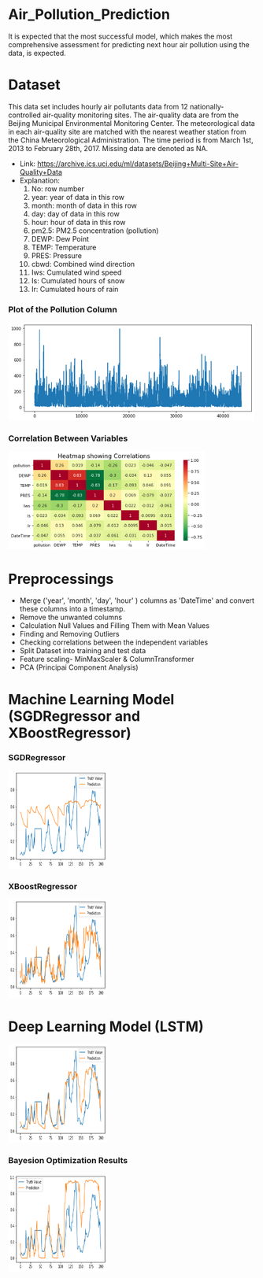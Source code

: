 # Air_Pollution_Prediction

It is expected that the most successful model, which makes the most comprehensive assessment for predicting next hour air pollution using the data, is expected.

# Dataset
This data set includes hourly air pollutants data from 12 nationally-controlled air-quality monitoring sites. The air-quality data are from the Beijing Municipal Environmental Monitoring Center. The meteorological data in each air-quality site are matched with the nearest weather station from the China Meteorological Administration. The time period is from March 1st, 2013 to February 28th, 2017. Missing data are denoted as NA.

- Link: https://archive.ics.uci.edu/ml/datasets/Beijing+Multi-Site+Air-Quality+Data
- Explanation:
    1. No: row number
    2. year: year of data in this row
    3. month: month of data in this row
    4. day: day of data in this row
    5. hour: hour of data in this row
    6. pm2.5: PM2.5 concentration (pollution)
    7. DEWP: Dew Point
    8. TEMP: Temperature
    9. PRES: Pressure
    10. cbwd: Combined wind direction
    11. Iws: Cumulated wind speed
    12. Is: Cumulated hours of snow
    13. Ir: Cumulated hours of rain

### Plot of the Pollution Column

<img src="plot_pollution.png" alt="plot_pollution"	width="500" height="200" /> 

### Correlation Between Variables

<img src="corelation_between_variables.png" alt="corelation_between_variables"	width="400" height="200" /> 


# Preprocessings
- Merge ('year', 'month', 'day', 'hour' ) columns as 'DateTime' and convert these columns into a timestamp.
- Remove the unwanted columns
- Calculation Null Values and Filling Them with Mean Values
- Finding and Removing Outliers
- Checking correlations between the independent variables
- Split Dataset into training and test data
- Feature scaling- MinMaxScaler & ColumnTransformer
- PCA (Principai Component Analysis)


# Machine Learning Model (SGDRegressor and XBoostRegressor)

### SGDRegressor
<img src="ml_sgd.png" alt="sgd"	width="200" height="200" /> 

### XBoostRegressor
<img src="ml_xboost.png" alt="xboost"	width="200" height="200" /> 

# Deep Learning Model (LSTM)

<img src="deep_learning.png" alt="dl"	width="200" height="200" /> 

### Bayesion Optimization Results

<img src="best_model_dl.png" alt="best_model_dl" width="200" height="200" /> 

